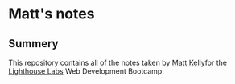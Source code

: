 # Matt's notes

## Summery

This repository contains all of the notes taken by [Matt Kelly](https://github.com/mattrkelly27)for the [Lighthouse Labs](https://www.lighthouselabs.ca/?gclid=EAIaIQobChMIssrDmIHd3wIVOh-tBh3bzwOIEAAYASAAEgJi5PD_BwE) Web Development Bootcamp.

